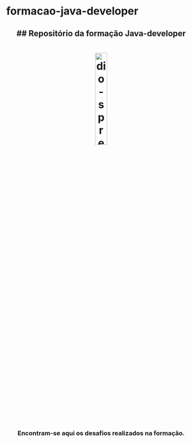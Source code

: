 # formacao-java-developer
<h2 align="center">
    ## Repositório da formação Java-developer
</h2>
<h1 align="center">
    <img alt="dio-spread" src="https://hermes.dio.me/tracks/da6041a9-80ef-409e-bd50-5e7be4dfadf6.png" width="25%" />
</h1>

<h3 align="center">
  Encontram-se aqui os desafios realizados na formação.
</h3>
